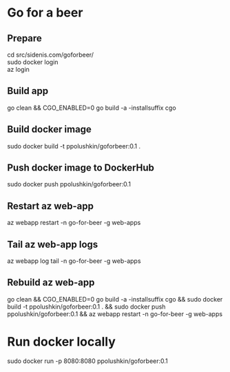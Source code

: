 # Go for a beer

## Prepare
cd src/sidenis.com/goforbeer/   
sudo docker login   
az login

## Build app
go clean && CGO_ENABLED=0 go build -a -installsuffix cgo

## Build docker image
sudo docker build -t ppolushkin/goforbeer:0.1 .

## Push docker image to DockerHub
sudo docker push ppolushkin/goforbeer:0.1

## Restart az web-app
az webapp restart -n go-for-beer -g web-apps

## Tail az web-app logs
az webapp log tail -n go-for-beer -g web-apps

## Rebuild az web-app
go clean && CGO_ENABLED=0 go build -a -installsuffix cgo && sudo docker build -t ppolushkin/goforbeer:0.1 . && sudo docker push ppolushkin/goforbeer:0.1 && az webapp restart -n go-for-beer -g web-apps

# Run docker locally
sudo docker run -p 8080:8080 ppolushkin/goforbeer:0.1